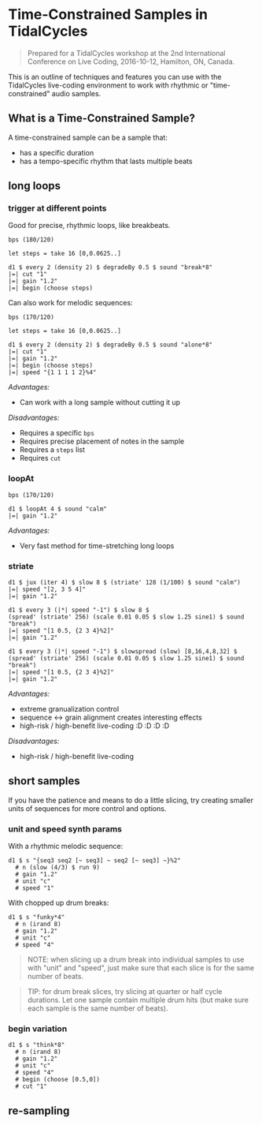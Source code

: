Time-Constrained Samples in TidalCycles
=======================================

> Prepared for a TidalCycles workshop at the 2nd International Conference on
> Live Coding, 2016-10-12, Hamilton, ON, Canada.

This is an outline of techniques and features you can use with the TidalCycles
live-coding environment to work with rhythmic or "time-constrained" audio
samples.

## What is a Time-Constrained Sample?

A time-constrained sample can be a sample that:

- has a specific duration
- has a tempo-specific rhythm that lasts multiple beats

## long loops  

### trigger at different points

Good for precise, rhythmic loops, like breakbeats.

```
bps (180/120)

let steps = take 16 [0,0.0625..]

d1 $ every 2 (density 2) $ degradeBy 0.5 $ sound "break*8"
|=| cut "1"
|=| gain "1.2"
|=| begin (choose steps)
```

Can also work for melodic sequences:

```
bps (170/120)

let steps = take 16 [0,0.0625..]

d1 $ every 2 (density 2) $ degradeBy 0.5 $ sound "alone*8"
|=| cut "1"
|=| gain "1.2"
|=| begin (choose steps)
|=| speed "{1 1 1 1 2}%4"
```

*Advantages:*

- Can work with a long sample without cutting it up

*Disadvantages:*

- Requires a specific `bps`
- Requires precise placement of notes in the sample
- Requires a `steps` list
- Requires `cut`

### loopAt

```
bps (170/120)

d1 $ loopAt 4 $ sound "calm"
|=| gain "1.2"
```

*Advantages:*

- Very fast method for time-stretching long loops


### striate

```
d1 $ jux (iter 4) $ slow 8 $ (striate' 128 (1/100) $ sound "calm")
|=| speed "[2, 3 5 4]"
|=| gain "1.2"
```

```
d1 $ every 3 (|*| speed "-1") $ slow 8 $
(spread' (striate' 256) (scale 0.01 0.05 $ slow 1.25 sine1) $ sound "break")
|=| speed "[1 0.5, {2 3 4}%2]"
|=| gain "1.2"

d1 $ every 3 (|*| speed "-1") $ slowspread (slow) [8,16,4,8,32] $
(spread' (striate' 256) (scale 0.01 0.05 $ slow 1.25 sine1) $ sound "break")
|=| speed "[1 0.5, {2 3 4}%2]"
|=| gain "1.2"
```

*Advantages:*

- extreme granualization control
- sequence <-> grain alignment creates interesting effects
- high-risk / high-benefit live-coding :D :D :D :D

*Disadvantages:*

- high-risk / high-benefit live-coding


## short samples

If you have the patience and means to do a little slicing, try creating
smaller units of sequences for more control and options.

### unit and speed synth params

With a rhythmic melodic sequence:

```
d1 $ s "{seq3 seq2 [~ seq3] ~ seq2 [~ seq3] ~}%2"
  # n (slow (4/3) $ run 9)
  # gain "1.2"
  # unit "c"
  # speed "1"
```

With chopped up drum breaks:

```
d1 $ s "funky*4"
  # n (irand 8)
  # gain "1.2"
  # unit "c"
  # speed "4"

```

> NOTE: when slicing up a drum break into individual samples  to use with
> "unit" and "speed", just make sure that each slice is for the same number
> of beats.

> TIP: for drum break slices, try slicing at quarter or half cycle durations.
> Let one sample contain multiple drum hits (but make sure each sample is the
> same number of beats).

### begin variation

```
d1 $ s "think*8"
  # n (irand 8)
  # gain "1.2"
  # unit "c"
  # speed "4"
  # begin (choose [0.5,0])
  # cut "1"
```

## re-sampling
